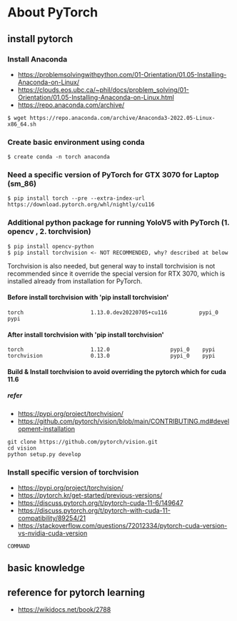 # About PyTorch

## install pytorch

### Install Anaconda

- https://problemsolvingwithpython.com/01-Orientation/01.05-Installing-Anaconda-on-Linux/
- https://clouds.eos.ubc.ca/~phil/docs/problem_solving/01-Orientation/01.05-Installing-Anaconda-on-Linux.html
- https://repo.anaconda.com/archive/
```
$ wget https://repo.anaconda.com/archive/Anaconda3-2022.05-Linux-x86_64.sh
```

### Create basic environment using conda
```
$ create conda -n torch anaconda
```

### Need a specific version of PyTorch for GTX 3070 for Laptop (sm_86)
```
$ pip install torch --pre --extra-index-url https://download.pytorch.org/whl/nightly/cu116
```

### Additional python package for running YoloV5 with PyTorch (1. opencv , 2. torchvision)
```
$ pip install opencv-python
$ pip install torchvision <- NOT RECOMMENDED, why? described at below
```

Torchvision is also needed, but general way to install torchvision is not recommended since it override the special version for RTX 3070, which is installed already from installation for PyTorch.

#### Before install torchvision with 'pip install torchvision'
```
torch                     1.13.0.dev20220705+cu116          pypi_0    pypi
```
#### After install torchvision with 'pip install torchvision'
```
torch                     1.12.0                   pypi_0    pypi
torchvision               0.13.0                   pypi_0    pypi
```

#### Build & Install torchvision to avoid overriding the pytorch which for cuda 11.6
##### refer
- https://pypi.org/project/torchvision/
- https://github.com/pytorch/vision/blob/main/CONTRIBUTING.md#development-installation
```
git clone https://github.com/pytorch/vision.git
cd vision
python setup.py develop
```

### Install specific version of torchvision
- https://pypi.org/project/torchvision/
- https://pytorch.kr/get-started/previous-versions/
- https://discuss.pytorch.org/t/pytorch-cuda-11-6/149647
- https://discuss.pytorch.org/t/pytorch-with-cuda-11-compatibility/89254/21
- https://stackoverflow.com/questions/72012334/pytorch-cuda-version-vs-nvidia-cuda-version
```
COMMAND
```
## basic knowledge

## reference for pytorch learning

- https://wikidocs.net/book/2788
